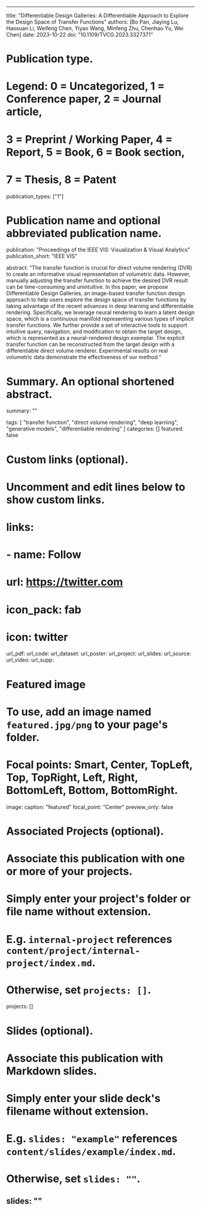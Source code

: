 ---

title: "Differentiable Design Galleries: A Differentiable Approach to Explore the Design Space of Transfer Functions"
authors: [Bo Pan, Jiaying Lu, Haoxuan Li, Weifeng Chen, Yiyao Wang, Minfeng Zhu, Chenhao Yu, Wei Chen]
date: 2023-10-22
doi: "10.1109/TVCG.2023.3327371"

# Publication type.
# Legend: 0 = Uncategorized, 1 = Conference paper, 2 = Journal article,
# 3 = Preprint / Working Paper, 4 = Report, 5 = Book, 6 = Book section,
# 7 = Thesis, 8 = Patent
publication_types: ["1"]

# Publication name and optional abbreviated publication name.
publication: "Proceedings of the IEEE VIS: Visualization & Visual Analytics"
publication_short: "IEEE VIS"

abstract: "The transfer function is crucial for direct volume rendering (DVR) to create an informative visual representation of volumetric data. However, manually adjusting the transfer function to achieve the desired DVR result can be time-consuming and unintuitive. In this paper, we propose Differentiable Design Galleries, an image-based transfer function design approach to help users explore the design space of transfer functions by taking advantage of the recent advances in deep learning and differentiable rendering. Specifically, we leverage neural rendering to learn a latent design space, which is a continuous manifold representing various types of implicit transfer functions. We further provide a set of interactive tools to support intuitive query, navigation, and modification to obtain the target design, which is represented as a neural-rendered design exemplar. The explicit transfer function can be reconstructed from the target design with a differentiable direct volume renderer. Experimental results on real volumetric data demonstrate the effectiveness of our method."

# Summary. An optional shortened abstract.
summary: ""

tags:
  [
     "transfer function", "direct volume rendering", "deep learning", "generative models", "differentiable rendering"
  ]
categories: []
featured: false

# Custom links (optional).
#   Uncomment and edit lines below to show custom links.
# links:
# - name: Follow
#   url: https://twitter.com
#   icon_pack: fab
#   icon: twitter
  
url_pdf:
url_code: 
url_dataset:
url_poster:
url_project:
url_slides:
url_source: 
url_video:
url_supp:

# Featured image
# To use, add an image named `featured.jpg/png` to your page's folder.
# Focal points: Smart, Center, TopLeft, Top, TopRight, Left, Right, BottomLeft, Bottom, BottomRight.
image:
  caption: "featured"
  focal_point: "Center"
  preview_only: false

# Associated Projects (optional).
#   Associate this publication with one or more of your projects.
#   Simply enter your project's folder or file name without extension.
#   E.g. `internal-project` references `content/project/internal-project/index.md`.
#   Otherwise, set `projects: []`.
projects: []

# Slides (optional).
#   Associate this publication with Markdown slides.
#   Simply enter your slide deck's filename without extension.
#   E.g. `slides: "example"` references `content/slides/example/index.md`.
#   Otherwise, set `slides: ""`.
slides: ""
---